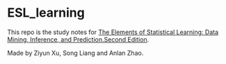 # ESL_learning

This repo is the study notes for [The Elements of Statistical Learning: Data Mining, Inference, and Prediction.Second Edition](https://web.stanford.edu/~hastie/ElemStatLearn/).

Made by Ziyun Xu, Song Liang and Anlan Zhao.


